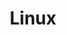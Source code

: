 ---
layout: tag-list
title: Linux
slug: linux
category: study
menu: false
submenu: false
description: >
   Linux / Unix 
---